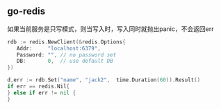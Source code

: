 ## go-redis

如果当前服务是只写模式，则当写入时，写入同时就抛出panic，不会返回err

```go
rdb := redis.NewClient(&redis.Options{
   Addr:     "localhost:6379",
   Password: "", // no password set
   DB:       0,  // use default DB
})

d,err := rdb.Set("name", "jack2",  time.Duration(60)).Result()
if err == redis.Nil{
} else if err != nil {
} 
```